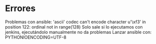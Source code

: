 # Errores
Problemas con ansible:
'ascii' codec can't encode character u'\xf3' in position 122: ordinal not in range(128)
Solo sale si lo ejecutamos con jenkins, ejecutándolo manualmente no da problemas
Lanzar ansible con:
PYTHONIOENCODING=UTF-8
